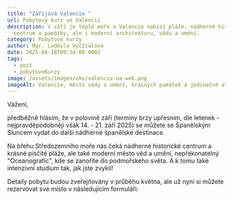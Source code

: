 ```yaml
---
title: "Zářijová Valencie "
url: Pobytový kurz ve Valencii
description: V září je teplé moře a Valencie nabízí pláže, nádherné historické
  centrum a památky, ale i moderní architekturu, vědu a umění.
category: Pobytové kurzy
author: Mgr. Ludmila Vyčítalová
date: 2025-04-18T09:34:00.000Z
tags:
  - post
  - pobytoveKurzy
image: /assets/images/cms/valencia-na-web.png
imageAlt: Valencie, město vědy a umění, krásných památek a jedinečné atmosféry! ♥️
---
```

Vážení, 

předběžně hlásím, že v polovině září (termíny brzy upřesním, dle letenek - nejpravděpodobněji však 14. - 21. září 2025) se můžete se Španělským Sluncem vydat do další nádherné španělské destinace. 

Na břehu Středozemního moře nás čeká nádherné historické centrum a krásné písčité pláže, ale také moderní město věd a umění, nepřekonatelný "Oceanografic", kde se zanoříte do podmořského světa. A k tomu také intenzivní studium tak, jak jste zvyklí! 

Detaily pobytu budou zveřejňovány v průběhu května, ale už nyní si můžete rezervovat své místo v následujícím formuláři:  

<script type="text/javascript" src="https://form.fapi.cz/script.php?id=d7501d87-4a8b-4ce7-95a3-42f55162bf19"></script>
